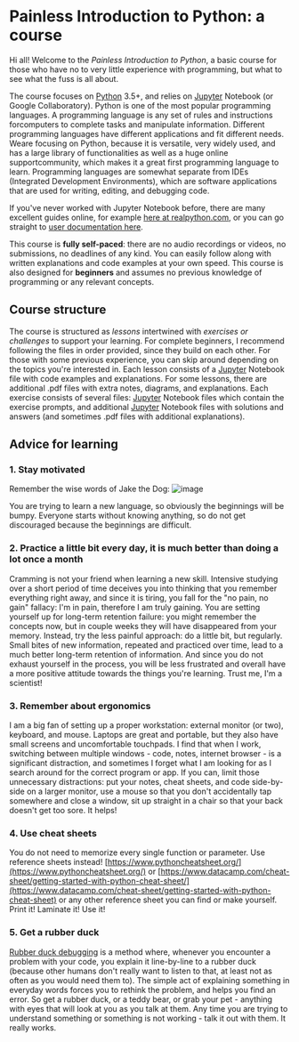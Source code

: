 # Painless Introduction to Python: a course
Hi all! 
Welcome to the _Painless Introduction to Python_, a basic course for those who have no to very little experience with programming, but what to see what the fuss is all about. 

The course focuses on [Python](https://www.python.org/) 3.5+, and relies on [Jupyter](https://jupyter.org/) Notebook (or Google Collaboratory). Python is one of the most popular programming languages. A programming language is any set of rules and instructions forcomputers to complete tasks and manipulate information. Different programming languages have different applications and fit different needs. Weare focusing on Python, because it is versatile, very widely used, and has a large library of functionalities as well as a huge online supportcommunity, which makes it a great first programming language to learn. Programming languages are somewhat separate from IDEs (Integrated Development Environments), which are software applications that are used for writing, editing, and debugging code. 

If you've never worked with Jupyter Notebook before, there are many excellent guides online, for example [here at realpython.com](https://realpython.com/jupyter-notebook-introduction/), or you can go straight to [user documentation here](https://jupyter-notebook.readthedocs.io/en/latest/notebook.html/). 

This course is **fully self-paced**: there are no audio recordings or videos, no submissions, no deadlines of any kind. You can easily follow along with written explanations and code examples at your own speed. This course is also designed for **beginners** and assumes no previous knowledge of programming or any relevant concepts. 

## Course structure
The course is structured as _lessons_ intertwined with _exercises or challenges_ to support your learning. For complete beginners, I recommend following the files in order provided, since they build on each other. For those with some previous experience, you can skip around depending on the topics you're interested in.
Each lesson consists of a [Jupyter](https://jupyter.org/) Notebook file with code examples and explanations. For some lessons, there are additional .pdf files with extra notes, diagrams, and explanations. Each exercise consists of several files: [Jupyter](https://jupyter.org/) Notebook files which contain the exercise prompts, and additional [Jupyter](https://jupyter.org/) Notebook files with solutions and answers (and sometimes .pdf files with additional explanations).

## Advice for learning
### 1. Stay motivated
Remember the wise words of Jake the Dog:
![image](https://github.com/akaszowska/Painless-Introduction-to-Python-course/assets/48135520/747c979d-9346-49e6-ac24-309b68ecc139)

You are trying to learn a new language, so obviously the beginnings will be bumpy. Everyone starts without knowing anything, so do not get discouraged because the beginnings are difficult. 

### 2. Practice a little bit every day, it is much better than doing a lot once a month
Cramming is not your friend when learning a new skill. Intensive studying over a short period of time deceives you into thinking that you remember everything right away, and since it is tiring, you fall for the "no pain, no gain" fallacy: I'm in pain, therefore I am truly gaining. You are setting yourself up for long-term retention failure: you might remember the concepts now, but in couple weeks they will have disappeared from your memory.
Instead, try the less painful approach: do a little bit, but regularly. Small bites of new information, repeated and practiced over time, lead to a much better long-term retention of information. And since you do not exhaust yourself in the process, you will be less frustrated and overall have a more positive attitude towards the things you're learning. 
Trust me, I'm a scientist! 

### 3. Remember about ergonomics
I am a big fan of setting up a proper workstation: external monitor (or two), keyboard, and mouse. Laptops are great and portable, but they also have small screens and uncomfortable touchpads. I find that when I work, switching between multiple windows - code, notes, internet browser - is a significant distraction, and sometimes I forget what I am looking for as I search around for the correct program or app. If you can, limit those unnecessary distractions: put your notes, cheat sheets, and code side-by-side on a larger monitor, use a mouse so that you don't accidentally tap somewhere and close a window, sit up straight in a chair so that your back doesn't get too sore. It helps!

### 4. Use cheat sheets
You do not need to memorize every single function or parameter. Use reference sheets instead! 
[https://www.pythoncheatsheet.org/](https://www.pythoncheatsheet.org/)
or [https://www.datacamp.com/cheat-sheet/getting-started-with-python-cheat-sheet/](https://www.datacamp.com/cheat-sheet/getting-started-with-python-cheat-sheet)
or any other reference sheet you can find or make yourself. Print it! Laminate it! Use it!

### 5. Get a rubber duck
[Rubber duck debugging](https://en.wikipedia.org/wiki/Rubber_duck_debugging) is a method where, whenever you encounter a problem with your code, you explain it line-by-line to a rubber duck (because other humans don't really want to listen to that, at least not as often as you would need them to). The simple act of explaining something in everyday words forces you to rethink the problem, and helps you find an error. So get a rubber duck, or a teddy bear, or grab your pet - anything with eyes that will look at you as you talk at them. Any time you are trying to understand something or something is not working - talk it out with them. It really works. 
